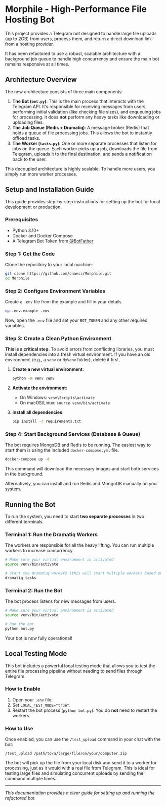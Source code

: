 # Morphile - High-Performance File Hosting Bot

This project provides a Telegram bot designed to handle large file uploads (up to 2GB) from users, process them, and return a direct download link from a hosting provider.

It has been refactored to use a robust, scalable architecture with a background job queue to handle high concurrency and ensure the main bot remains responsive at all times.

## Architecture Overview

The new architecture consists of three main components:

1.  **The Bot (`bot.py`)**: This is the main process that interacts with the Telegram API. It's responsible for receiving messages from users, performing initial validation (like checking file sizes), and enqueuing jobs for processing. It does **not** perform any heavy tasks like downloading or uploading files.
2.  **The Job Queue (Redis + Dramatiq)**: A message broker (Redis) that holds a queue of file processing jobs. This allows the bot to instantly offload tasks.
3.  **The Worker (`tasks.py`)**: One or more separate processes that listen for jobs on the queue. Each worker picks up a job, downloads the file from Telegram, uploads it to the final destination, and sends a notification back to the user.

This decoupled architecture is highly scalable. To handle more users, you simply run more worker processes.

## Setup and Installation Guide

This guide provides step-by-step instructions for setting up the bot for local development or production.

### Prerequisites

- Python 3.10+
- Docker and Docker Compose
- A Telegram Bot Token from [@BotFather](https://t.me/BotFather)

### Step 1: Get the Code

Clone the repository to your local machine:
```bash
git clone https://github.com/cnaesz/Morphile.git
cd Morphile
```

### Step 2: Configure Environment Variables

Create a `.env` file from the example and fill in your details.
```bash
cp .env.example .env
```
Now, open the `.env` file and set your `BOT_TOKEN` and any other required variables.

### Step 3: Create a Clean Python Environment

**This is a critical step.** To avoid errors from conflicting libraries, you must install dependencies into a fresh virtual environment. If you have an old environment (e.g., a `venv` or `MyVenv` folder), delete it first.

1.  **Create a new virtual environment:**
    ```bash
    python -m venv venv
    ```
2.  **Activate the environment:**
    -   On Windows: `venv\Scripts\activate`
    -   On macOS/Linux: `source venv/bin/activate`

3.  **Install all dependencies:**
    ```bash
    pip install -r requirements.txt
    ```

### Step 4: Start Background Services (Database & Queue)

The bot requires MongoDB and Redis to be running. The easiest way to start them is using the included `docker-compose.yml` file.

```bash
docker-compose up -d
```
This command will download the necessary images and start both services in the background.

Alternatively, you can install and run Redis and MongoDB manually on your system.

## Running the Bot

To run the system, you need to start **two separate processes** in two different terminals.

### Terminal 1: Run the Dramatiq Workers

The workers are responsible for all the heavy lifting. You can run multiple workers to increase concurrency.

```bash
# Make sure your virtual environment is activated
source venv/bin/activate

# Start the dramatiq workers (this will start multiple workers based on your CPU cores)
dramatiq tasks
```

### Terminal 2: Run the Bot

The bot process listens for new messages from users.

```bash
# Make sure your virtual environment is activated
source venv/bin/activate

# Run the bot
python bot.py
```

Your bot is now fully operational!

## Local Testing Mode

This bot includes a powerful local testing mode that allows you to test the entire file processing pipeline without needing to send files through Telegram.

### How to Enable

1.  Open your `.env` file.
2.  Set `LOCAL_TEST_MODE="true"`.
3.  Restart the bot process (`python bot.py`). You do **not** need to restart the workers.

### How to Use

Once enabled, you can use the `/test_upload` command in your chat with the bot:

```
/test_upload /path/to/a/large/file/on/your/computer.zip
```

The bot will pick up the file from your local disk and send it to a worker for processing, just as it would with a real file from Telegram. This is ideal for testing large files and simulating concurrent uploads by sending the command multiple times.

---
*This documentation provides a clear guide for setting up and running the refactored bot.*
